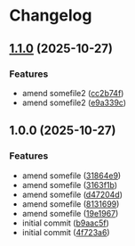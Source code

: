 # Changelog

## [1.1.0](https://github.com/marksie1988/test-release-please/compare/v1.0.0...v1.1.0) (2025-10-27)


### Features

* amend somefile2 ([cc2b74f](https://github.com/marksie1988/test-release-please/commit/cc2b74f8134b4f77de349c88f11a9bf03f5b728c))
* amend somefile2 ([e9a339c](https://github.com/marksie1988/test-release-please/commit/e9a339cddee2588e19d473234101c6c1dfdb0051))

## 1.0.0 (2025-10-27)


### Features

* amend somefile ([31864e9](https://github.com/marksie1988/test-release-please/commit/31864e92bde9f6ceb4114fc3e8ad5a79fee847bb))
* amend somefile ([3163f1b](https://github.com/marksie1988/test-release-please/commit/3163f1bc3d168f3ceef2979026e6d38286e3d840))
* amend somefile ([d47204d](https://github.com/marksie1988/test-release-please/commit/d47204d23a24350ce0411341bb4365ed8bd476e1))
* amend somefile ([8131699](https://github.com/marksie1988/test-release-please/commit/813169945d027fea1a7cb9a103dec2058e6fee5c))
* amend somefile ([19e1967](https://github.com/marksie1988/test-release-please/commit/19e19673d76493ef5a97e0412bbb729a6b3f2946))
* initial commit ([b9aac5f](https://github.com/marksie1988/test-release-please/commit/b9aac5f993cf4be285ea903ac5ae509c500739ad))
* initial commit ([4f723a6](https://github.com/marksie1988/test-release-please/commit/4f723a6cfd0764d0e9d881d627b99ba73b7d7bfa))
